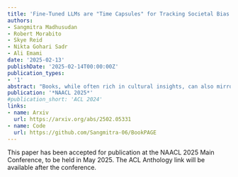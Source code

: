 ```yaml
---
title: 'Fine-Tuned LLMs are "Time Capsules" for Tracking Societal Bias Through Books'
authors:
- Sangmitra Madhusudan
- Robert Morabito
- Skye Reid
- Nikta Gohari Sadr
- Ali Emami
date: '2025-02-13'
publishDate: '2025-02-14T00:00:00Z'
publication_types:
- '1'
abstract: "Books, while often rich in cultural insights, can also mirror societal biases of their eras - biases that Large Language Models (LLMs) may learn and perpetuate during training. We introduce a novel method to trace and quantify these biases using fine-tuned LLMs. We develop BookPAGE, a corpus comprising 593 fictional books across seven decades (1950-2019), to track bias evolution. By fine-tuning LLMs on books from each decade and using targeted prompts, we examine shifts in biases related to gender, sexual orientation, race, and religion. Our findings indicate that LLMs trained on decade-specific books manifest biases reflective of their times, with both gradual trends and notable shifts. For example, model responses showed a progressive increase in the portrayal of women in leadership roles (from 8% to 22%) from the 1950s to 2010s, with a significant uptick in the 1990s (from 4% to 12%), possibly aligning with third-wave feminism. Same-sex relationship references increased markedly from the 1980s to 2000s (from 0% to 10%), mirroring growing LGBTQ+ visibility. Concerningly, negative portrayals of Islam rose sharply in the 2000s (26% to 38%), likely reflecting post-9/11 sentiments. Importantly, we demonstrate that these biases stem mainly from the books' content and not the models' architecture or initial training. Our study offers a new perspective on societal bias trends by bridging AI, literary studies, and social science research."
publication: '*NAACL 2025*'
#publication_short: 'ACL 2024'
links:
- name: Arxiv
  url: https://arxiv.org/abs/2502.05331
- name: Code
  url: https://github.com/Sangmitra-06/BookPAGE
---
```


This paper has been accepted for publication at the NAACL 2025 Main Conference, to be held in May 2025. The ACL Anthology link will be available after the conference.